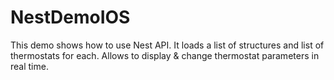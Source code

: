 # NestDemoIOS
This demo shows how to use Nest API.
It loads a list of structures and list of thermostats for each.
Allows to display & change thermostat parameters in real time.
